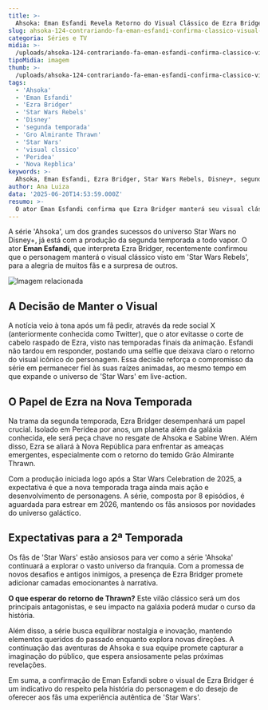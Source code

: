 ```yaml
---
title: >-
  Ahsoka: Eman Esfandi Revela Retorno do Visual Clássico de Ezra Bridger na 2ª Temporada
slug: ahsoka-124-contrariando-fa-eman-esfandi-confirma-classico-visual-de-ezra-bridger-para-2-temporada
categoria: Séries e TV
midia: >-
  /uploads/ahsoka-124-contrariando-fa-eman-esfandi-confirma-classico-visual-de-ezra-bridger-para-2-temporada-thumb.webp
tipoMidia: imagem
thumb: >-
  /uploads/ahsoka-124-contrariando-fa-eman-esfandi-confirma-classico-visual-de-ezra-bridger-para-2-temporada-thumb.webp
tags:
  - 'Ahsoka'
  - 'Eman Esfandi'
  - 'Ezra Bridger'
  - 'Star Wars Rebels'
  - 'Disney'
  - 'segunda temporada'
  - 'Gro Almirante Thrawn'
  - 'Star Wars'
  - 'visual clssico'
  - 'Peridea'
  - 'Nova Repblica'
keywords: >-
  Ahsoka, Eman Esfandi, Ezra Bridger, Star Wars Rebels, Disney+, segunda temporada, Grão Almirante Thrawn, Star Wars, visual clássico, Peridea, Nova República
author: Ana Luiza
data: '2025-06-20T14:53:59.000Z'
resumo: >-
  O ator Eman Esfandi confirma que Ezra Bridger manterá seu visual clássico na nova temporada de Ahsoka, contrariando pedidos de fãs. As filmagens já estão em andamento com expectativa de lançamento para 2026.
---
```


A série 'Ahsoka', um dos grandes sucessos do universo Star Wars no Disney+, já está com a produção da segunda temporada a todo vapor. O ator **Eman Esfandi**, que interpreta Ezra Bridger, recentemente confirmou que o personagem manterá o visual clássico visto em 'Star Wars Rebels', para a alegria de muitos fãs e a surpresa de outros. 

![Imagem relacionada](/uploads/ahsoka-124-contrariando-fa-eman-esfandi-confirma-classico-visual-de-ezra-bridger-para-2-temporada-0.webp)

## A Decisão de Manter o Visual

A notícia veio à tona após um fã pedir, através da rede social X (anteriormente conhecida como Twitter), que o ator evitasse o corte de cabelo raspado de Ezra, visto nas temporadas finais da animação. Esfandi não tardou em responder, postando uma selfie que deixava claro o retorno do visual icônico do personagem. Essa decisão reforça o compromisso da série em permanecer fiel às suas raízes animadas, ao mesmo tempo em que expande o universo de 'Star Wars' em live-action.

## O Papel de Ezra na Nova Temporada

Na trama da segunda temporada, Ezra Bridger desempenhará um papel crucial. Isolado em Peridea por anos, um planeta além da galáxia conhecida, ele será peça chave no resgate de Ahsoka e Sabine Wren. Além disso, Ezra se aliará à Nova República para enfrentar as ameaças emergentes, especialmente com o retorno do temido Grão Almirante Thrawn.

Com a produção iniciada logo após a Star Wars Celebration de 2025, a expectativa é que a nova temporada traga ainda mais ação e desenvolvimento de personagens. A série, composta por 8 episódios, é aguardada para estrear em 2026, mantendo os fãs ansiosos por novidades do universo galáctico.

## Expectativas para a 2ª Temporada

Os fãs de 'Star Wars' estão ansiosos para ver como a série 'Ahsoka' continuará a explorar o vasto universo da franquia. Com a promessa de novos desafios e antigos inimigos, a presença de Ezra Bridger promete adicionar camadas emocionantes à narrativa. 

**O que esperar do retorno de Thrawn?** Este vilão clássico será um dos principais antagonistas, e seu impacto na galáxia poderá mudar o curso da história.

Além disso, a série busca equilibrar nostalgia e inovação, mantendo elementos queridos do passado enquanto explora novas direções. A continuação das aventuras de Ahsoka e sua equipe promete capturar a imaginação do público, que espera ansiosamente pelas próximas revelações.

Em suma, a confirmação de Eman Esfandi sobre o visual de Ezra Bridger é um indicativo do respeito pela história do personagem e do desejo de oferecer aos fãs uma experiência autêntica de 'Star Wars'.